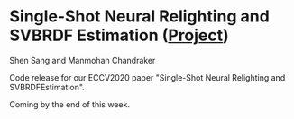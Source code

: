 # Single-Shot Neural Relighting and SVBRDF Estimation ([Project](http://cseweb.ucsd.edu/~viscomp/projects/ECCV20NeuralRelighting/))


Shen Sang and Manmohan Chandraker



Code release for our ECCV2020 paper "Single-Shot Neural Relighting and SVBRDFEstimation".



Coming by the end of this week.
